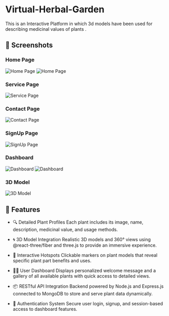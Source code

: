 # Virtual-Herbal-Garden
This is an Interactive Platform in which 3d models have been used for describing medicinal values of plants .

## 📸 Screenshots

### Home Page
![Home Page](./src/screenshots/home.png)
![Home Page](./src/screenshots/home1.png)

### Service Page
![Service Page](./src/screenshots/service.png)

### Contact Page
![Contact Page](./src/screenshots/contact.png)

### SignUp Page
![SignUp Page](./src/screenshots/signup.png)

### Dashboard
![Dashboard](./src/screenshots/dashboard.png)
![Dashboard](./src/screenshots/dashboard1.png)

### 3D Model
![3D Model](./src/screenshots/3dmodel.png)

## 🌿 Features

- 🔍 Detailed Plant Profiles
  Each plant includes its image, name, description, medicinal value, and usage methods.

- 🌀 3D Model Integration
  Realistic 3D models and 360° views using @react-three/fiber and three.js to provide an immersive experience.

- 📍 Interactive Hotspots
  Clickable markers on plant models that reveal specific plant part benefits and uses.

- 🧑‍💻 User Dashboard
  Displays personalized welcome message and a gallery of all available plants with quick access to detailed views.

- 📦 RESTful API Integration
  Backend powered by Node.js and Express.js connected to MongoDB to store and serve plant data dynamically.

- 🔐 Authentication System
  Secure user login, signup, and session-based access to dashboard features.
